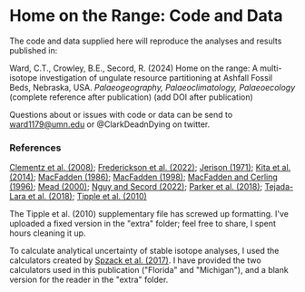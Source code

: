 # Home on the Range: Code and Data

The code and data supplied here will reproduce the analyses and results published in:

Ward, C.T., Crowley, B.E., Secord, R. (2024) Home on the range: A multi-isotope investigation of ungulate resource partitioning at Ashfall Fossil Beds, Nebraska, USA. _Palaeogeography, Palaeoclimatology, Palaeoecology_
(complete reference after publication)
(add DOI after publication)

Questions about or issues with code or data can be send to ward1179@umn.edu or @ClarkDeadnDying on twitter.

### __References__

[Clementz et al. (2008)](https://doi.org/10.2110/palo.2007.p07-054r);
[Frederickson et al. (2022)](https://doi.org/10.4202/app.00941.2021);
[Jerison (1971)](https://doi.org/10.1086/282720);
[Kita et al. (2014)](https://doi.org/10.1016/j.palaeo.2014.02.013);
[MacFadden (1986)](https://doi.org/10.1017/S0094837300003109);
[MacFadden (1998)](https://doi.org/10.1666/0094-8373(1998)024[0274:TOTRIE]2.3.CO;2);
[MacFadden and Cerling (1996)](https://doi.org/10.1080/02724634.1996.10011288);
[Mead (2000)](https://doi.org/10.1666/0094-8373(2000)026<0689:SDAPIT>2.0.CO;2);
[Nguy and Secord (2022)](https://doi.org/10.1016/j.palaeo.2022.110929);
[Parker et al. (2018)](https://doi.org/10.1016/j.palaeo.2018.07.017);
[Tejada-Lara et al. (2018)](http://dx.doi.org/10.1098/rspb.2018.1020);
[Tipple et al. (2010)](https://doi.org/10.1029/2009PA001851)

The Tipple et al. (2010) supplementary file has screwed up formatting. I've uploaded a fixed version in the "extra" folder; feel free to share, I spent hours cleaning it up. 

To calculate analytical uncertainty of stable isotope analyses, I used the calculators created by [Spzack et al. (2017)](https://doi.org/10.1016/j.jasrep.2017.05.007). I have provided the two calculators used in this publication ("Florida" and "Michigan"), and a blank version for the reader in the "extra" folder. 
